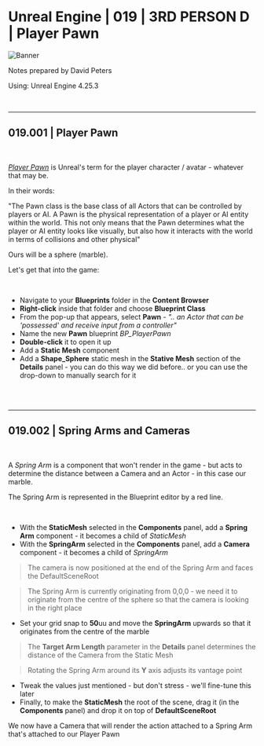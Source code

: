 # Unreal Engine | 019 | 3RD PERSON D | Player Pawn

![Banner](https://user-images.githubusercontent.com/36719180/93958681-1a422980-fdab-11ea-8c2b-e665e08294da.png)


Notes prepared by David Peters

Using: Unreal Engine 4.25.3 

<br>

---

## 019.001 | Player Pawn

<br>

[*Player Pawn*](https://docs.unrealengine.com/en-US/Gameplay/Framework/Pawn/index.html) is Unreal's term for the player character / avatar - whatever that may be.

In their words:

"The Pawn class is the base class of all Actors that can be controlled by players or AI. A Pawn is the physical representation of a player or AI entity within the world. This not only means that the Pawn determines what the player or AI entity looks like visually, but also how it interacts with the world in terms of collisions and other physical"

Ours will be a sphere (marble).

Let's get that into the game:

<br>

- Navigate to your **Blueprints** folder in the **Content Browser**
- **Right-click** inside that folder and choose **Blueprint Class**
- From the pop-up that appears, select **Pawn** - *".. an Actor that can be 'possessed' and receive input from a controller"*
- Name the new **Pawn** blueprint *BP_PlayerPawn*
- **Double-click** it to open it up
- Add a **Static Mesh** component
- Add a **Shape_Sphere** static mesh in the **Stative Mesh** section of the **Details** panel - you can do this way we did before.. or you can use the drop-down to manually search for it

<br><br>

---

## 019.002 | Spring Arms and Cameras

<br>

A *Spring Arm* is a component that won't render in the game - but acts to determine the distance between a Camera and an Actor - in this case our marble.

The Spring Arm is represented in the Blueprint editor by a red line.

<br>

- With the **StaticMesh** selected in the **Components** panel, add a **Spring Arm** component - it becomes a child of *StaticMesh*
- With the **SpringArm** selected in the **Components** panel, add a **Camera** component - it becomes a child of *SpringArm*
> The camera is now positioned at the end of the Spring Arm and faces the DefaultSceneRoot

> The Spring Arm is currently originating from 0,0,0 - we need it to originate from the centre of the sphere so that the camera is looking in the right place

- Set your grid snap to **50**uu and move the **SpringArm** upwards so that it originates from the centre of the marble

> The **Target Arm Length** parameter in the **Details** panel determines the distance of the Camera from the Static Mesh

> Rotating the Spring Arm around its **Y** axis adjusts its vantage point

- Tweak the values just mentioned - but don't stress - we'll fine-tune this later
- Finally, to make the **StaticMesh** the root of the scene, drag it (in the **Components** panel) and drop it on top of **DefaultSceneRoot**

We now have a Camera that will render the action attached to a Spring Arm that's attached to our Player Pawn



